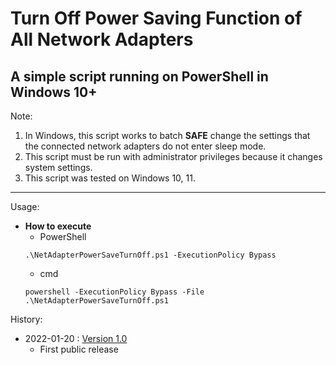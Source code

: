 # Turn Off Power Saving Function of All Network Adapters
## A simple script running on PowerShell in Windows 10+

Note:
1. In Windows, this script works to batch **SAFE** change the settings that the connected network adapters do not enter sleep mode.
2. This script must be run with administrator privileges because it changes system settings.
5. This script was tested on Windows 10, 11.

---

Usage:
* **How to execute**
   * PowerShell
   ```
   .\NetAdapterPowerSaveTurnOff.ps1 -ExecutionPolicy Bypass
   ```
   * cmd
   ```
   powershell -ExecutionPolicy Bypass -File .\NetAdapterPowerSaveTurnOff.ps1
   ```

History:
- 2022-01-20 : [Version 1.0](NetAdapterPowerSaveTurnOff.ps1)
   - First public release
